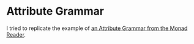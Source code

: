 # Attribute Grammar

I tried to replicate the example of [an Attribute Grammar from the
Monad
Reader](http://www.haskell.org/haskellwiki/The_Monad.Reader/Issue4/Why_Attribute_Grammars_Matter).



